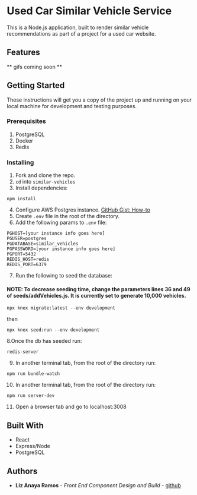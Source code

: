 # Used Car Similar Vehicle Service

This is a Node.js application, built to render similar vehicle recommendations as part of a project for a used car website.
## Features
** gifs coming soon **


## Getting Started

These instructions will get you a copy of the project up and running on your local machine for development and testing purposes.

### Prerequisites

1. PostgreSQL
2. Docker
3. Redis

### Installing

1. Fork and clone the repo.
2. `cd` into `similar-vehicles`
3. Install dependencies:

```
npm install
```

4. Configure AWS Postgres instance. [GitHub Gist: How-to](https://gist.github.com/matt-winzer/266ae9930264faf8d02a065e9611b614)
5. Create `.env` file in the root of the directory.
6. Add the following params to `.env` file:
```
PGHOST=[your instance info goes here]
PGUSER=postgres
PGDATABASE=similar_vehicles
PGPASSWORD=[your instance info goes here]
PGPORT=5432
REDIS_HOST=redis
REDIS_PORT=6379
```
7. Run the following to seed the database:
#### NOTE: To decrease seeding time, change the parameters lines 36 and 49 of seeds/addVehicles.js. It is currently set to generate 10,000 vehicles.

```
npx knex migrate:latest --env development
```
then
```
npx knex seed:run --env development
```
8.Once the db has seeded run:
```
redis-server
```
9. In another terminal tab, from the root of the directory run:
```
npm run bundle-watch
```
10. In another terminal tab, from the root of the directory run:
```
npm run server-dev
```
11. Open a browser tab and go to localhost:3008

## Built With

* React
* Express/Node
* PostgreSQL

## Authors

* **Liz Anaya Ramos** - *Front End Component Design and Build* - [github](https://github.com/lizanaya92)

